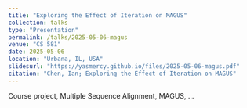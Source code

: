 ```yaml
---
title: "Exploring the Effect of Iteration on MAGUS"
collection: talks
type: "Presentation"
permalink: /talks/2025-05-06-magus
venue: "CS 581"
date: 2025-05-06
location: "Urbana, IL, USA"
slidesurl: "https://yasmercy.github.io/files/2025-05-06-magus.pdf"
citation: "Chen, Ian; Exploring the Effect of Iteration on MAGUS"
---
```


Course project, Multiple Sequence Alignment, MAGUS, ...
